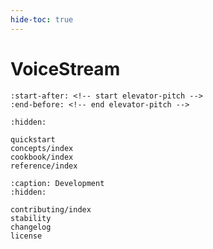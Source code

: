 ```yaml
---
hide-toc: true
---
```


# VoiceStream

```{include} ../README.md
:start-after: <!-- start elevator-pitch -->
:end-before: <!-- end elevator-pitch -->
```

```{toctree}
:hidden:

quickstart
concepts/index
cookbook/index
reference/index
```

```{toctree}
:caption: Development
:hidden:

contributing/index
stability
changelog
license
```
